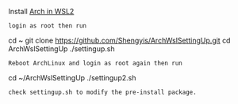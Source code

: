 Install [Arch in WSL2](https://github.com/yuk7/ArchWSL)
```
login as root then run
```
cd ~
git clone https://github.com/Shengyis/ArchWslSettingUp.git
cd ArchWslSettingUp
./settingup.sh
```
Reboot ArchLinux and login as root again then run
```
cd ~/ArchWslSettingUp
./settingup2.sh
```
check settingup.sh to modify the pre-install package.

